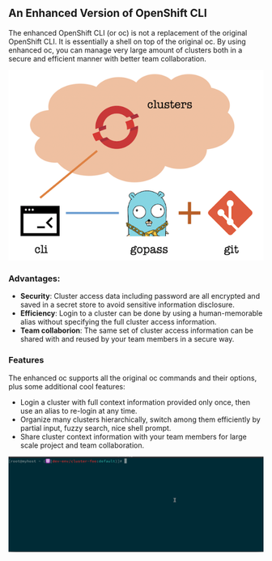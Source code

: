 ## An Enhanced Version of OpenShift CLI

The enhanced OpenShift CLI (or oc) is not a replacement of the original OpenShift CLI. It is essentially a shell on top of the original oc. By using enhanced oc, you can manage very large amount of clusters both in a secure and efficient manner with better team collaboration.

![](docs/assets/architecture.png)

### Advantages:

* **Security**: Cluster access data including password are all encrypted and saved in a secret store to avoid sensitive information disclosure.
* **Efficiency**: Login to a cluster can be done by using a human-memorable alias without specifying the full cluster access information.
* **Team collaborion**: The same set of cluster access information can be shared with and reused by your team members in a secure way.

### Features

The enhanced oc supports all the original oc commands and their options, plus some additional cool features:

* Login a cluster with full context information provided only once, then use an alias to re-login at any time.
* Organize many clusters hierarchically, switch among them efficiently by partial input, fuzzy search, nice shell prompt.
* Share cluster context information with your team members for large scale project and team collaboration.

![](docs/assets/demo.gif)
